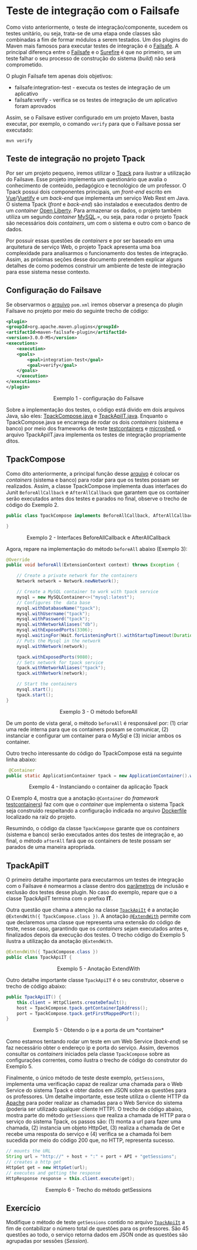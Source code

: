 # Teste de integração com o Failsafe

Como visto anteriormente, o teste de integração/componente, sucedem os testes unitário, ou seja, trata-se de uma etapa onde classes são combinadas a fim de formar módulos a serem testados. Um dos plugins do Maven mais famosos para executar testes de integração é o [Failsafe](https://maven.apache.org/surefire/maven-failsafe-plugin/). A principal diferença entre o [Failsafe](https://maven.apache.org/surefire/maven-failsafe-plugin/) e o [Surefire](https://maven.apache.org/surefire/maven-surefire-plugin/) é que no primeiro, se um teste falhar o seu processo de construção do sistema (*build*) não será comprometido.

O plugin Failsafe tem apenas dois objetivos:

* failsafe:integration-test - executa os testes de integração de um aplicativo
* failsafe:verify - verifica se os testes de integração de um aplicativo foram aprovados

Assim, se o Failsave estiver configurado em um projeto Maven, basta executar, por exemplo, o comando `verify` para que o Failsave possa ser executado:

    mvn verify

## Teste de integração no projeto Tpack

Por ser um projeto pequeno, iremos utilizar o [Tpack](https://github.com/rodrigoprestesmachado/tpack) para ilustrar a utilização do Failsave. Esse projeto implementa um questionário que avalia o conhecimento de conteúdo, pedagógico e tecnológico de um professor. O Tpack possui dois componentes principais, um *front-end* escrito em [Vue](https://vuejs.org)/[Vuetify](https://vuetifyjs.com/en/) e um *back-end* que implementa um serviço Web Rest em Java.
O sistema Tpack (*front* e *back-end*) são instalados e executados dentro de um *container* [Open Liberty](https://hub.docker.com/_/open-liberty). Para armazenar os dados, o projeto também utiliza um segundo *container* [MySQL](https://hub.docker.com/_/mysql).=, ou seja, para rodar o projeto Tpack são necessários dois *containers*, um com o sistema e outro com o banco de dados.

Por possuir essas questões de *containers* e por ser baseado em uma arquitetura de serviço Web, o projeto Tpack apresenta uma boa complexidade para analisarmos o funcionamento dos testes de integração. Assim, as próximas seções desse documento pretendem explicar alguns detalhes de como podemos construir um ambiente de teste de integração para esse sistema nesse contexto.

## Configuração do Failsave

Se observarmos o [arquivo](https://github.com/rodrigoprestesmachado/tpack/blob/master/pom.xml) `pom.xml` iremos observar a presença do plugin Failsave no projeto por meio do seguinte trecho de código:

```xml
<plugin>
<groupId>org.apache.maven.plugins</groupId>
<artifactId>maven-failsafe-plugin</artifactId>
<version>3.0.0-M5</version>
<executions>
    <execution>
    <goals>
        <goal>integration-test</goal>
        <goal>verify</goal>
    </goals>
    </execution>
</executions>
</plugin>
```

<center>Exemplo 1 - configuração do Failsave</center>

Sobre a implementação dos testes, o código está divido em dois arquivos Java, são eles: [TpackCompose.java](https://github.com/rodrigoprestesmachado/tpack/blob/master/src/test/java/edu/ifrs/tpack/integration/TpackApiIT.java) e [TpackApiIT.java](https://github.com/rodrigoprestesmachado/tpack/blob/master/src/test/java/edu/ifrs/tpack/integration/TpackCompose.java). Enquanto o TpackCompose.java se encarrega de rodar os dois *containers* (sistema e banco) por meio dos frameworks de teste [testcontainers](https://www.testcontainers.org) e [microshed](https://microshed.org/microshed-testing/), o arquivo TpackApiIT.java implementa os testes de integração propriamente ditos.

## TpackCompose

Como dito anteriormente, a principal função desse [arquivo](https://github.com/rodrigoprestesmachado/tpack/blob/master/src/test/java/edu/ifrs/tpack/integration/TpackApiIT.java) é colocar os *containers* (sistema e banco) para rodar para que os testes possam ser realizados. Assim, a classe TpackCompose implementa duas interfaces do Junit `BeforeAllCallback` e `AfterAllCallback` que garantem que os container serão executados antes dos testes e parados no final, observe o trecho de código do Exemplo 2.

```java
public class TpackCompose implements BeforeAllCallback, AfterAllCallback {

}
```
<center>Exemplo 2 - Interfaces BeforeAllCallback e AfterAllCallback</center>

Agora, repare na implementação do método `beforeAll` abaixo (Exemplo 3):

```java
@Override
public void beforeAll(ExtensionContext context) throws Exception {

    // Create a private network for the containers
    Network network = Network.newNetwork();

    // Create a MySQL container to work with tpack service
    mysql = new MySQLContainer<>("mysql:latest");
    // Configures the  data base
    mysql.withDatabaseName("tpack");
    mysql.withUsername("tpack");
    mysql.withPassword("tpack");
    mysql.withNetworkAliases("db");
    mysql.withExposedPorts(3306);
    mysql.waitingFor(Wait.forListeningPort().withStartupTimeout(Duration.ofSeconds(60)));
    // Puts the Mysql in the network
    mysql.withNetwork(network);

    tpack.withExposedPorts(9080);
    // Sets network for tpack service
    tpack.withNetworkAliases("tpack");
    tpack.withNetwork(network);

    // Start the containers
    mysql.start();
    tpack.start();
}
```
<center>Exemplo 3 - O método beforeAll</center>

De um ponto de vista geral, o método `beforeAll` é responsável por: (1) criar uma rede interna para que os containers possam se comunicar, (2) instanciar e configurar um container para o MySql e (3) iniciar ambos os container.

Outro trecho interessante do código do TpackCompose está na seguinte linha abaixo:

```java 
 @Container
public static ApplicationContainer tpack = new ApplicationContainer().withAppContextRoot("/tpack").waitingFor(Wait.forHttp("/tpack"));
```
<center>Exemplo 4 - Instanciando o container da aplicação Tpack</center>

O Exemplo 4, mostra que a anotação `@Container` do *framework* [testcontainers](https://www.testcontainers.org)) faz com que o *container* que implementa o sistema Tpack seja construído respeitando a configuração indicada no arquivo [Dockerfile](https://github.com/rodrigoprestesmachado/tpack/blob/master/Dockerfile) localizado na raíz do projeto.

Resumindo, o código da classe `TpackCompose` garante que os *containers* (sistema e banco) serão executados antes dos testes de integração e, ao final, o método `afterAll` fará que os containers de teste possam ser parados de uma maneira apropriada.

## TpackApiIT

O primeiro detalhe importante para executarmos um testes de integração com o Failsave é nomearmos a classe dentro dos [parâmetros](https://maven.apache.org/surefire/maven-failsafe-plugin/examples/inclusion-exclusion.html) de inclusão e exclusão dos testes desse plugin. No caso do exemplo, repare que o a classe TpackApiIT termina com o prefixo **IT**.

Outra questão que chama a atenção na classe [`TpackApiIt`](https://github.com/rodrigoprestesmachado/tpack/blob/master/src/test/java/edu/ifrs/tpack/integration/TpackApiIT.java) é a anotação `@ExtendWith({ TpackCompose.class })`. A anotação [`@ExtendWith`](https://junit.org/junit5/docs/current/user-guide/#extensions-registration-declarative) permite com que declaremos uma classe que representa uma extensão do código de teste, nesse caso, garantindo que os *containers* sejam executados antes e, finalizados depois da execução dos testes. O trecho código do Exemplo 5 ilustra a utilização da anotação `@ExtendWith`.

```java
@ExtendWith({ TpackCompose.class })
public class TpackApiIT {
```
<center>Exemplo 5 - Anotação ExtendWith</center>

Outro detalhe importante classe `TpackApiIT` é o seu construtor, observe o trecho de código abaixo:

```java
public TpackApiIT() {
    this.client = HttpClients.createDefault();
    host = TpackCompose.tpack.getContainerIpAddress();
    port = TpackCompose.tpack.getFirstMappedPort();
}
```
<center>Exemplo 5 - Obtendo o ip e a porta de um *container*</center>

Como estamos tentando rodar um teste em um Web Service (*back-end*) se faz necessário obter o endereço ip e porta do serviço. Assim, devemos consultar os *containers* iniciados pela classe `TpackCompose` sobre as configurações correntes, como ilustra o trecho de código do construtor do Exemplo 5.

Finalmente, o único método de teste deste exemplo, `getSessions`, implementa uma verificação capaz de realizar uma chamada para o Web Service do sistema Tpack e obter dados em JSON sobre as questões para os professores. Um detalhe importante, esse teste utiliza o cliente HTTP da [Apache](https://hc.apache.org) para poder realizar as chamadas para o Web Service do sistema (poderia ser utilizado qualquer cliente HTTP). O trecho de código abaixo, mostra parte do método  `getSessions` que realiza a chamada de HTTP para o serviço do sistema Tpack, os passos são: (1) monta a url para fazer uma chamada, (2) instancia um objeto HttpGet, (3) realiza a chamada de Get e recebe uma resposta do serviço e (4) verifica se a chamada foi bem sucedida por meio do código 200 que, no HTTP, representa sucesso.

```java
// mounts the URL
String url = "http://" + host + ":" + port + API + "getSessions";
// creates a http get
HttpGet get = new HttpGet(url);
// executes and getting the response
HttpResponse response = this.client.execute(get);
```
<center>Exemplo 6 - Trecho do método getSessions</center>

## Exercício

Modifique o método de teste `getSessions` contido no arquivo [`TpackApiIt`](https://github.com/rodrigoprestesmachado/tpack/blob/master/src/test/java/edu/ifrs/tpack/integration/TpackApiIT.java) a fim de contabilizar o número total de questões para os professores. São 45 questões ao todo, o serviço retorna dados em JSON onde as questões são agrupadas por sessões (*Session*).